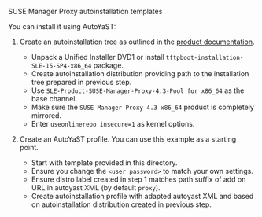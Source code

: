 SUSE Manager Proxy autoinstallation templates

You can install it using AutoYaST:

1. Create an autoinstallation tree as outlined in the [product documentation](https://documentation.suse.com/suma/4.3/en/suse-manager/client-configuration/autoinst-distributions.html).

    * Unpack a Unified Installer DVD1 or install `tftpboot-installation-SLE-15-SP4-x86_64` package.
    * Create autoinstallation distribution providing path to the installation tree prepared in previous step.
    * Use `SLE-Product-SUSE-Manager-Proxy-4.3-Pool for x86_64` as the base channel.
    * Make sure the `SUSE Manager Proxy 4.3 x86_64` product is completely mirrored.
    * Enter `useonlinerepo insecure=1` as kernel options.

2. Create an AutoYaST profile. You can use this example as a starting point.

    * Start with template provided in this directory.
    * Ensure you change the `<user_password>` to match your own settings.
    * Ensure distro label created in step 1 matches path suffix of add on URL in autoyast XML (by default `proxy`).
    * Create autoinstallation profile with adapted autoyast XML and based on autoinstallation distribution created in previous step.

